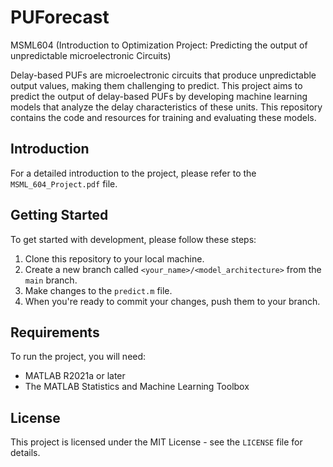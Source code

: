 # PUForecast
MSML604 (Introduction to Optimization Project: Predicting the output of unpredictable microelectronic Circuits)

Delay-based PUFs are microelectronic circuits that produce unpredictable output values, making them challenging to predict. This project aims to predict the output of delay-based PUFs by developing machine learning models that analyze the delay characteristics of these units. This repository contains the code and resources for training and evaluating these models.

## Introduction

For a detailed introduction to the project, please refer to the `MSML_604_Project.pdf` file.

## Getting Started

To get started with development, please follow these steps:

1. Clone this repository to your local machine.
2. Create a new branch called `<your_name>/<model_architecture>` from the `main` branch.
3. Make changes to the `predict.m` file.
4. When you're ready to commit your changes, push them to your branch.

## Requirements

To run the project, you will need:

- MATLAB R2021a or later
- The MATLAB Statistics and Machine Learning Toolbox

## License

This project is licensed under the MIT License - see the `LICENSE` file for details.

